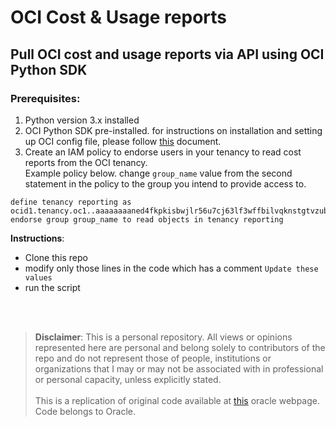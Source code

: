 # OCI Cost & Usage reports 
## Pull OCI cost and usage reports via API using OCI Python SDK

### Prerequisites:
1. Python version 3.x installed
2. OCI Python SDK pre-installed. for instructions on installation and setting up OCI config file, please follow [this](https://oracle-cloud-infrastructure-python-sdk.readthedocs.io/en/latest/installation.html) document.
2. Create an IAM policy to endorse users in your tenancy to read cost reports from the OCI tenancy.<br> 
Example policy below. change `group_name` value from the second statement in the policy to the group you intend to provide access to.
```
define tenancy reporting as ocid1.tenancy.oc1..aaaaaaaaned4fkpkisbwjlr56u7cj63lf3wffbilvqknstgtvzub7vhqkggq
endorse group group_name to read objects in tenancy reporting
```


**Instructions**:
- Clone this repo
- modify only those lines in the code which has a comment `Update these values`
- run the script

<br><br>
> **Disclaimer**: This is a personal repository. All views or opinions represented here are personal and belong solely to contributors of the repo and do not represent those of people, institutions or organizations that I may or may not be associated with in professional or personal capacity, unless explicitly stated.<br><br>
This is a replication of original code available at [this](https://docs.oracle.com/en-us/iaas/Content/Billing/Tasks/accessingusagereports.htm) oracle webpage. Code belongs to Oracle.
